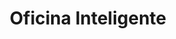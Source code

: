 ---
layout: post
type: post
title: Oficina Inteligente
description: ""
excerpt: "Desenvolvimento do site da Oficina Inteligente utilizando Jekyll."
categories: ['portfolio']
tags: ['Front-end']
type: single
live: "https://oficinainteligente.com.br/"
permalink: /portfolio/:title/
---